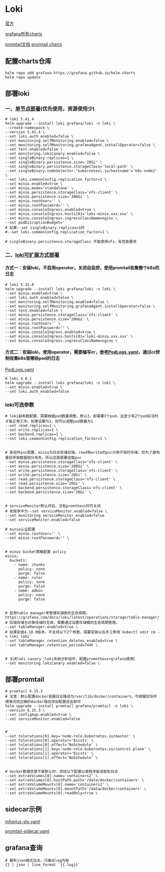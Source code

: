 # Loki

[官方](https://grafana.com/oss/loki/)

[grafana所有charts](https://github.com/grafana/helm-charts/tree/main/charts)


[promtail文档](https://grafana.com/docs/loki/latest/clients/promtail/installation/)
[promtail charts](https://github.com/grafana/helm-charts/tree/main/charts/promtail)


## 配置charts仓库

```shell
helm repo add grafana https://grafana.github.io/helm-charts
helm repo update
```

## 部署loki

### 一、[单节点部署](https://github.com/grafana/loki/tree/main/production/helm/loki)(优先使用，资源使用少)
```shell
# loki 5.41.4
helm upgrade --install loki grafana/loki -n loki \
--create-namespace \
--version 5.41.4 \
--set loki.auth_enabled=false \
--set monitoring.selfMonitoring.enabled=false \
--set monitoring.selfMonitoring.grafanaAgent.installOperator=false \
--set test.enabled=false \
--set monitoring.lokiCanary.enabled=false \
--set singleBinary.replicas=1 \
--set singleBinary.persistence.size='20Gi' \
--set singleBinary.persistence.storageClass='local-path' \
--set singleBinary.nodeSelector.'kubernetes\.io/hostname'='k8s-node2' \
--set loki.commonConfig.replication_factor=1 \
--set minio.enabled=true \
--set minio.mode='standalone' \
--set minio.persistence.storageClass='nfs-client' \
--set minio.persistence.size='300Gi' \
--set minio.rootUser='' \
--set minio.rootPassword='' \
--set minio.consoleIngress.enabled=true \
--set minio.consoleIngress.hosts[0]='loki-minio.xxx.xxx' \
--set minio.consoleIngress.ingressClassName=nginx \
--set podDisruptionBudget=''
# 如果--set singleBinary.replicas=1时
#--set loki.commonConfig.replication_factor=1 \

# singleBinary.persistence.storageClass 不能使用nfs，有性能要求
```


### 二、[loki可扩展方式部署](https://github.com/grafana/loki/tree/main/production/helm/loki)

#### 方式一：安装loki，不启用operator，关闭自监控，使用promtail收集整个k8s的日志
```shell
# loki 5.15.0
helm upgrade --install loki grafana/loki -n loki \
--set minio.enabled=true \
--set loki.auth_enabled=false \
--set monitoring.selfMonitoring.enabled=false \
--set monitoring.selfMonitoring.grafanaAgent.installOperator=false \
--set test.enabled=false \
--set minio.persistence.storageClass='nfs-client' \
--set minio.persistence.size='200Gi' \
--set minio.rootUser='' \
--set minio.rootPassword='' \
--set minio.consoleIngress.enabled=true \
--set minio.consoleIngress.hosts[0]='loki-minio.xxx.xxx' \
--set minio.consoleIngress.ingressClassName=nginx \
```



#### 方式二：安装loki，使用operator，需要编写cr，[参考PodLogs.yaml](PodLogs.yaml)，通过cr控制收集k8s里哪些pod的日志

[PodLogs.yaml](PodLogs.yaml)

```shell
# loki 4.6.1
helm upgrade --install loki grafana/loki -n loki \
--set minio.enabled=true \
--set loki.auth_enabled=false
```



### loki可选参数

```shell
# loki副本数配置，需要根据pod数量调整，默认3，即需要3个pod，且至少有2个pod存活时才能正常工作。如果设置为1，则可以调整pod数量为1
--set read.replicas=1 \
--set write.replicas=1 \
--set backend.replicas=1 \
--set loki.commonConfig.replication_factor=1 \


# 各组件pvc配置，minio为日志存储后端，read和write的pvc只用于临时存储，但为了避免重启导致数据部分丢失，所以还是需要挂载pvc
--set minio.persistence.storageClass='nfs-client' \
--set minio.persistence.size='200Gi' \
--set write.persistence.storageClass='nfs-client' \
--set write.persistence.size='20Gi' \
--set read.persistence.storageClass='nfs-client' \
--set read.persistence.size='20Gi' \
--set backend.persistence.storageClass='nfs-client' \
--set backend.persistence.size='20Gi' \


# serviceMonitor默认开启，没有promtheus时可关闭
# 老版本中为--set serviceMonitor.enabled=false \
--set monitoring.serviceMonitor.enabled=false
--set serviceMonitor.enabled=false 

# minio认证配置
--set minio.rootUser='' \
--set minio.rootPassword='' \


# minio bucket策略配置 policy
minio:
  buckets:
    - name: chunks
      policy: none
      purge: false
    - name: ruler
      policy: none
      purge: false
    - name: admin
      policy: none
      purge: false


# 启用table manager来管理存储表的生命周期，https://grafana.com/docs/loki/latest/operations/storage/table-manager/
# 后端存储为对象存储时无效，需要通过设置存储桶的生命周期管理。
--set tableManager.enabled=true \
# 如果安装4.10.0版本，不支持以下2个参数，需要安装以后手工修改`kubectl edit cm -n loki loki`
--set tableManager.retention_deletes_enabled=true \
--set tableManager.retention_period=744h \


# 关闭loki-canary（loki系统分析组件，配置prometheus+grafana使用）
--set monitoring.lokiCanary.enabled=false \
```


## 部署promtail

```shell
# promtail 6.15.3
# 注意：默认配置docker容器日志路径为/var/lib/docker/containers，可根据实际环境情况将正确的docker路径添加配置进去即可
helm upgrade --install promtail grafana/promtail -n loki \
--version 6.15.3 \
--set configmap.enabled=true \
--set serviceMonitor.enabled=false 


# 
--set tolerations[0].key='node-role.kubernetes.io/master' \
--set tolerations[0].operator='Exists' \
--set tolerations[0].effect='NoSchedule' \
--set tolerations[1].key='node-role.kubernetes.io/control-plane' \
--set tolerations[1].operator='Exists' \
--set tolerations[1].effect='NoSchedule' \


# docker数据目录不是默认时，添加以下配置以使程序能读取到日志
--set extraVolumes[0].name='containers2' \
--set extraVolumes[0].hostPath.path='/data/docker/containers' \
--set extraVolumeMounts[0].name='containers2' \
--set extraVolumeMounts[0].mountPath='/data/docker/containers' \
--set extraVolumeMounts[0].readOnly=true \
```


## sidecar示例

[infoplus-sts.yaml](infoplus-sts.yaml)

[promtail-sidecar.yaml](promtail-sidecar.yaml)


## grafana查询

```logql
# 解析json格式日志，只输出log内容
{} | json | line_format `{{.log}}`
```
